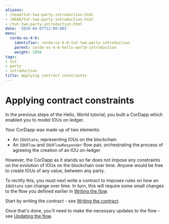 ```yaml
---
aliases:
- /head/tut-two-party-introduction.html
- /HEAD/tut-two-party-introduction.html
- /tut-two-party-introduction.html
date: '2020-04-07T12:00:00Z'
menu:
  corda-os-4-6:
    identifier: corda-os-4-6-tut-two-party-introduction
    parent: corda-os-4-6-hello-world-introduction
    weight: 1050
tags:
- tut
- party
- introduction
title: Applying contract constraints
---
```



# Applying contract constraints

In the previous steps of the Hello, World tutorial, you built a CorDapp which enabled you to model IOUs on ledger.

Your CorDapp was made up of two elements:

* An `IOUState`, representing IOUs on the blockchain
* An `IOUFlow` and `IOUFlowResponder` flow pair, orchestrating the process of agreeing the creation of an IOU on-ledger

However, the CorDapp as it stands so far does not impose any constraints on the evolution of IOUs on the blockchain over time. Anyone would be free
to create IOUs of any value, between any party.

To rectify this, you must next write a contract to imposes rules on how an `IOUState` can change over time. In turn, this
will require some small changes to the flow you defined earlier in [Writing the flow](hello-world-flow.md).

Start by writing the contract - see [Writing the contract](tut-two-party-contract.md).

Once that's done, you'll need to make the necessary updates to the flow - see [Updating the flow](tut-two-party-flow.md).
